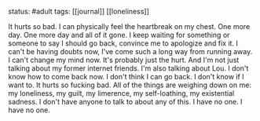 status: #adult 
tags: [[journal]] [[loneliness]]

It hurts so bad. I can physically feel the heartbreak on my chest. One more day. One more day and all of it gone. I keep waiting for something or someone to say I should go back, convince me to apologize and fix it. I can't be having doubts now, I've come such a long way from running away. I can't change my mind now. It's probably just the hurt. And I'm not just talking about my former internet friends. I'm also talking about Lou. I don't know how to come back now. I don't think I can go back. I don't know if I want to. It hurts so fucking bad. All of the things are weighing down on me: my loneliness, my guilt, my limerence, my self-loathing, my existential sadness. I don't have anyone to talk to about any of this. I have no one. I have no one.
